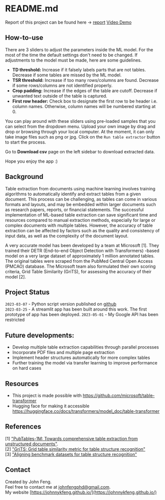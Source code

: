 # README.md
<!--Report of this project is originally posted in 
[Medium](https://johnfengphd.medium.com/table-extraction-with-pre-trained-ml-model-f638dfd4bdb7).  If you have the project hosted somewhere, include the link here. -->

<!-- ![Example screenshot](header_te.png) -->
Report of this project can be found here &rarr; [report](https://johnnykfeng.github.io/Table-extraction/) 
[Video Demo](https://www.loom.com/share/972141aade75425b97fd547f3c65e91b)

## How-to-use
There are 3 sliders to adjust the parameters inside the ML model. For the most of the time the default settings don't need to be changed. If adjustments to the model must be made, here are some guidelines.
- **TD threshold:** Increase if it falsely labels parts that are not tables. Decrease if some tables are missed by the ML model.
- **TSR threshold:** Increase if too many rows/columns are found. Decrease if some rows/columns are not identified properly.
- **Crop padding:** Increase if the edges of the table are cutoff. Decrease if unwanted text outside of the table is captured.
- **First row header:** Check box to designate the first row to be header i.e. column names. Otherwise, column names will be numbered starting at 0.

You can play around with these sliders using pre-loaded samples that you can select from the dropdown menu. Upload your own image by drag and drop or browsing through your local computer. At the moment, it can only take image files such as png or jpg. Click on the `Run table extractor` button to start the process.

Go to **Download csv** page on the left sidebar to download extracted data.

Hope you enjoy the app :)

## Background

Table extraction from documents using machine learning involves training algorithms to automatically identify and extract tables from a given document. This process can be challenging, as tables can come in various formats and layouts, and may be embedded within larger documents such as research papers, reports, or financial statements. The successful implementation of ML-based table extraction can save significant time and resources compared to manual extraction methods, especially for large or complex documents with multiple tables. However, the accuracy of table extraction can be affected by factors such as the quality and consistency of input data, as well as the complexity of the document layout.

A very accurate model has been developed by a team at Microsoft [1]. They trained their DETR (End-to-end Object Detection with Transformers) -based model on a very large dataset of approximately 1 million annotated tables. The original tables were scraped from the PubMed Central Open Access (PMCAO) database. The Microsoft team also formulated their own scoring criteria, Grid Table Similarity (GriTS), for assessing the accuracy of their model [2].

## Project Status
`2023-03-07` - Python script version published on [github](https://github.com/johnnykfeng/sigtica-table-extraction) <br>
`2023-03-25` - A streamlit app has been built around this work. The first prototype of app has been deployed.
`2023-05-01` - My Google API has been restricted

## Future developments:
- Develop multiple table extraction capabilities through parallel processes
- Incorporate PDF files and multiple page extraction
- Implement header structures automatically for more complex tables
- Further training the model via transfer learning to improve performance on hard cases

## Resources
- This project is made possible with https://github.com/microsoft/table-transformer
- Hugging face for making it accessible https://huggingface.co/docs/transformers/model_doc/table-transformer

## References
[1] ["PubTables-1M: Towards comprehensive table extraction from unstructured documents"](https://openaccess.thecvf.com/content/CVPR2022/html/Smock_PubTables-1M_Towards_Comprehensive_Table_Extraction_From_Unstructured_Documents_CVPR_2022_paper.html). <br>
[2] ["GriTS: Grid table similarity metric for table structure recognition"](https://arxiv.org/abs/2203.12555) <br>
[3] ["Aligning benchmark datasets for table structure recognition"](https://arxiv.org/abs/2303.00716)

## Contact
Created by John Feng. <br>
Feel free to contact me at johnfengphd@gmail.com. <br>
My website [https://johnnykfeng.github.io/](https://johnnykfeng.github.io/)


<!-- Optional -->
<!-- ## License -->
<!-- This project is open source and available under the [... License](). -->

<!-- You don't have to include all sections - just the one's relevant to your project -->
